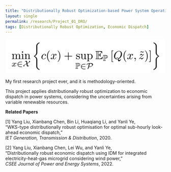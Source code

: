```yaml
---
title: "Distributionally Robust Optimization-based Power System Operations"
layout: single
permalink: /research/Project_01_DRO/
tags: [Distributionally Robust Optimization, Economic Dispatch]
---
```


![An Example GIF](/assets/images/Project_01_Fig01_Title.gif)

My first research project ever, and it is methodology-oriented.
 
This project applies distributionally robust optimization to economic dispatch in power systems, considering the uncertainties arising from variable renewable resources.


**Related Papers**

[1] Yang Liu, Xianbang Chen, Bin Li, Huaqiang Li, and Yanli Ye,  
“WKS-type distributionally robust optimisation for optimal sub-hourly look-ahead economic dispatch,”  
_IET Generation, Transmission & Distribution_, 2020.

[2] Yang Liu, Xianbang Chen, Lei Wu, and Yanli Ye,  
“Distributionally robust economic dispatch using IDM for integrated electricity-heat-gas microgrid considering wind power,”  
_CSEE Journal of Power and Energy Systems_, 2022.



